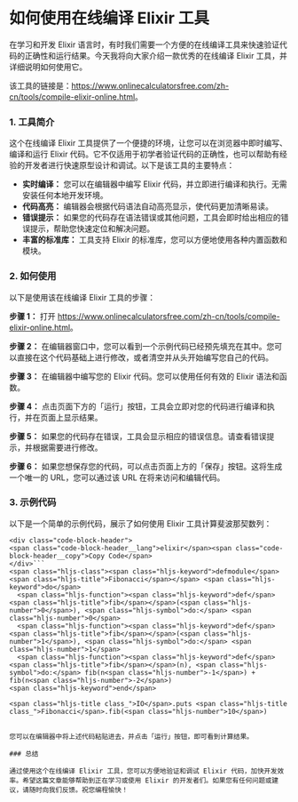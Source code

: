 如何使用在线编译 Elixir 工具
==================

在学习和开发 Elixir 语言时，有时我们需要一个方便的在线编译工具来快速验证代码的正确性和运行结果。今天我将向大家介绍一款优秀的在线编译 Elixir 工具，并详细说明如何使用它。

该工具的链接是：<https://www.onlinecalculatorsfree.com/zh-cn/tools/compile-elixir-online.html>。

### 1. 工具简介

这个在线编译 Elixir 工具提供了一个便捷的环境，让您可以在浏览器中即时编写、编译和运行 Elixir 代码。它不仅适用于初学者验证代码的正确性，也可以帮助有经验的开发者进行快速原型设计和调试。以下是该工具的主要特点：

- **实时编译：** 您可以在编辑器中编写 Elixir 代码，并立即进行编译和执行。无需安装任何本地开发环境。
- **代码高亮：** 编辑器会根据代码语法自动高亮显示，使代码更加清晰易读。
- **错误提示：** 如果您的代码存在语法错误或其他问题，工具会即时给出相应的错误提示，帮助您快速定位和解决问题。
- **丰富的标准库：** 工具支持 Elixir 的标准库，您可以方便地使用各种内置函数和模块。

### 2. 如何使用

以下是使用该在线编译 Elixir 工具的步骤：

**步骤 1：** 打开 <https://www.onlinecalculatorsfree.com/zh-cn/tools/compile-elixir-online.html>。

**步骤 2：** 在编辑器窗口中，您可以看到一个示例代码已经预先填充在其中。您可以直接在这个代码基础上进行修改，或者清空并从头开始编写您自己的代码。

**步骤 3：** 在编辑器中编写您的 Elixir 代码。您可以使用任何有效的 Elixir 语法和函数。

**步骤 4：** 点击页面下方的「运行」按钮，工具会立即对您的代码进行编译和执行，并在页面上显示结果。

**步骤 5：** 如果您的代码存在错误，工具会显示相应的错误信息。请查看错误提示，并根据需要进行修改。

**步骤 6：** 如果您想保存您的代码，可以点击页面上方的「保存」按钮。这将生成一个唯一的 URL，您可以通过该 URL 在将来访问和编辑代码。

### 3. 示例代码

以下是一个简单的示例代码，展示了如何使用 Elixir 工具计算斐波那契数列：

```
<div class="code-block-header">
<span class="code-block-header__lang">elixir</span><span class="code-block-header__copy">Copy Code</span>
</div>```
<span class="hljs-class"><span class="hljs-keyword">defmodule</span> <span class="hljs-title">Fibonacci</span></span> <span class="hljs-keyword">do</span>
  <span class="hljs-function"><span class="hljs-keyword">def</span> <span class="hljs-title">fib</span></span>(<span class="hljs-number">0</span>), <span class="hljs-symbol">do:</span> <span class="hljs-number">0</span>
  <span class="hljs-function"><span class="hljs-keyword">def</span> <span class="hljs-title">fib</span></span>(<span class="hljs-number">1</span>), <span class="hljs-symbol">do:</span> <span class="hljs-number">1</span>
  <span class="hljs-function"><span class="hljs-keyword">def</span> <span class="hljs-title">fib</span></span>(n), <span class="hljs-symbol">do:</span> fib(n<span class="hljs-number">-1</span>) + fib(n<span class="hljs-number">-2</span>)
<span class="hljs-keyword">end</span>

<span class="hljs-title class_">IO</span>.puts <span class="hljs-title class_">Fibonacci</span>.fib(<span class="hljs-number">10</span>)

```
```

您可以在编辑器中将上述代码粘贴进去，并点击「运行」按钮，即可看到计算结果。

### 总结

通过使用这个在线编译 Elixir 工具，您可以方便地验证和调试 Elixir 代码，加快开发效率。希望这篇文章能够帮助到正在学习或使用 Elixir 的开发者们。如果您有任何问题或建议，请随时向我们反馈。祝您编程愉快！